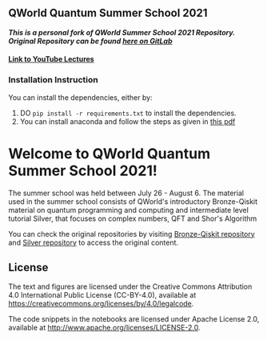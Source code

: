 ## QWorld Quantum Summer School 2021
***This is a personal fork of QWorld Summer School 2021 Repository.
Original Repository can be found [here on GitLab](https://gitlab.com/qworld/qeducation/qeducation-coordinators/summer-school-2021)***

#### [Link to YouTube Lectures](https://www.youtube.com/playlist?list=PL5Vz5U367jCT-Xi8-qX7KcThKL-zL1zNs)

### Installation Instruction
You can install the dependencies, either by:
1. DO `pip install -r requirements.txt` to install the dependencies. 
2. You can install anaconda and follow the steps as given in [this pdf](https://github.com/dev-aditya/QWorld_Summer_School_2021/blob/original/Installation.pdf)

# Welcome to QWorld Quantum Summer School 2021!

The summer school was held between July 26 - August 6. The material used in the summer school consists of QWorld's introductory Bronze-Qiskit material on quantum programming and computing and intermediate level tutorial Silver, that focuses on complex numbers, QFT and Shor's Algorithm 

You can check the original repositories by visiting [Bronze-Qiskit repository](https://gitlab.com/qworld/bronze-qiskit) and [Silver repository](https://gitlab.com/qworld/silver) to access the original content. 


## License

The text and figures are licensed under the Creative Commons Attribution 4.0 International Public License (CC-BY-4.0), available at https://creativecommons.org/licenses/by/4.0/legalcode.

The code snippets in the notebooks are licensed under Apache License 2.0, available at http://www.apache.org/licenses/LICENSE-2.0.
